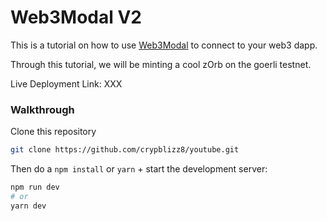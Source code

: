 # Web3Modal V2

This is a tutorial on how to use [Web3Modal](http://web3modal.com/) to connect to your web3 dapp.

Through this tutorial, we will be minting a cool zOrb on the goerli testnet.

Live Deployment Link: XXX

### Walkthrough

Clone this repository

```bash
git clone https://github.com/crypblizz8/youtube.git
```

Then do a `npm install` or `yarn` + start the development server:

```bash
npm run dev
# or
yarn dev
```

